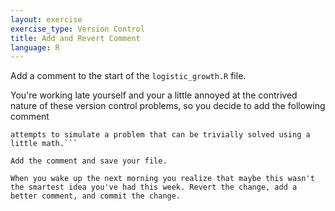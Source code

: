 ```yaml
---
layout: exercise
exercise_type: Version Control
title: Add and Revert Comment
language: R
---
```


Add a comment to the start of the `logistic_growth.R` file.

You're working late yourself and your a little annoyed at the contrived
nature of these version control problems, so you decide to add the
following comment 

```### Really lame fake program that unsuccessfully
attempts to simulate a problem that can be trivially solved using a
little math.``` 

Add the comment and save your file.

When you wake up the next morning you realize that maybe this wasn't
the smartest idea you've had this week. Revert the change, add a
better comment, and commit the change.
